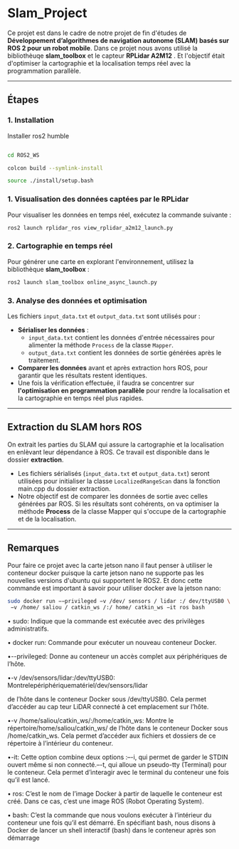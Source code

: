 # Slam_Project

Ce projet est dans le cadre de notre projet de fin d'études de **Développement d’algorithmes de navigation autonome (SLAM) basés sur ROS 2 pour un robot mobile**. Dans ce projet nous avons utilisé la bibliothèuqe **slam_toolbox** et le capteur **RPLidar A2M12** . Et l'objectif était d'optimiser la cartographie et la localisation temps réel avec la programmation parallèle.

---

## Étapes
### 1. Installation
Installer ros2 humble
``` bash

cd ROS2_WS

colcon build --symlink-install

source ./install/setup.bash
```

### 1. Visualisation des données captées par le RPLidar  
Pour visualiser les données en temps réel, exécutez la commande suivante :  
```bash
ros2 launch rplidar_ros view_rplidar_a2m12_launch.py
```
### 2. Cartographie en temps réel  
Pour générer une carte en explorant l'environnement, utilisez la bibliothèque **slam_toolbox** :  
```bash
ros2 launch slam_toolbox online_async_launch.py
```

### 3. Analyse des données et optimisation  
Les fichiers `input_data.txt` et `output_data.txt` sont utilisés pour :  
- **Sérialiser les données** :
  - `input_data.txt` contient les données d'entrée nécessaires pour alimenter la méthode `Process` de la classe `Mapper`.  
  - `output_data.txt` contient les données de sortie générées après le traitement.  
- **Comparer les données** avant et après extraction hors ROS, pour garantir que les résultats restent identiques.  
- Une fois la vérification effectuée, il faudra se concentrer sur **l'optimisation en programmation parallèle** pour rendre la localisation et la cartographie en temps réel plus rapides.

---

## Extraction du SLAM hors ROS

On extrait les parties du SLAM qui assure la cartographie et la localisation en enlèvant leur dépendance à ROS. Ce travail est disponible dans le dossier **extraction**.  
- Les fichiers sérialisés (`input_data.txt` et `output_data.txt`) seront utilisées pour initialiser la classe `LocalizedRangeScan` dans la fonction  main.cpp du dossier extraction.  
- Notre objectif est de comparer les données de sortie avec celles générées par ROS. Si les résultats sont cohérents, on va optimiser la méthode **Process** de la classe Mapper qui s'occupe de la cartographie et de la localisation.

---

## Remarques
Pour faire ce projet avec la carte jetson nano il faut penser à utiliser le conteneur docker puisque la carte jetson nano ne supporte pas les nouvelles versions d'ubuntu qui supportent le ROS2. Et donc cette commande est important à savoir pour utiliser docker ave la jetson nano:

```bash
sudo docker run −−privileged −v /dev/ sensors / lidar :/ dev/ttyUSB0 \
 −v /home/ saliou / catkin_ws /:/ home/ catkin_ws −it ros bash
```
 • sudo: Indique que la commande est exécutée avec des privilèges administratifs.
 
 • docker run: Commande pour exécuter un nouveau conteneur Docker.
 
 •--privileged: Donne au conteneur un accès complet aux périphériques de l’hôte.
 
 •-v /dev/sensors/lidar:/dev/ttyUSB0: Montrelepériphériquematériel/dev/sensors/lidar
 
 de l’hôte dans le conteneur Docker sous /dev/ttyUSB0. Cela permet d’accéder au cap
teur LiDAR connecté à cet emplacement sur l’hôte.

 •-v /home/saliou/catkin_ws/:/home/catkin_ws: Montre le répertoire/home/saliou/catkin_ws/ de l’hôte dans le conteneur Docker sous /home/catkin_ws. Cela permet d’accéder aux fichiers et dossiers de ce répertoire à l’intérieur du conteneur.
 
 •-it: Cette option combine deux options :–-i, qui permet de garder le STDIN ouvert même si non connecté.–-t, qui alloue un pseudo-tty (Terminal) pour le conteneur. Cela permet d’interagir avec le terminal du conteneur une fois qu’il est lancé.
 
 • ros: C’est le nom de l’image Docker à partir de laquelle le conteneur est créé. Dans ce cas, c’est une image ROS (Robot Operating System).
 
 • bash: C’est la commande que nous voulons exécuter à l’intérieur du conteneur une fois qu’il est démarré. En spécifiant bash, nous disons à Docker de lancer un shell interactif (bash) dans le conteneur après son démarrage
